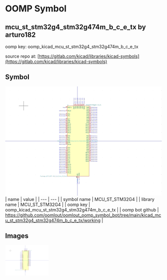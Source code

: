 # OOMP Symbol  
## mcu_st_stm32g4_stm32g474m_b_c_e_tx  by arturo182  
  
oomp key: oomp_kicad_mcu_st_stm32g4_stm32g474m_b_c_e_tx  
  
source repo at: [https://gitlab.com/kicad/libraries/kicad-symbols](https://gitlab.com/kicad/libraries/kicad-symbols)  
## Symbol  
  
[![working.png](working_600.png)](working.png)  
| name | value | 
| --- | --- | 
| symbol name | MCU_ST_STM32G4 | 
| library name | MCU_ST_STM32G4 | 
| oomp key | oomp_kicad_mcu_st_stm32g4_stm32g474m_b_c_e_tx | 
| oomp bot github | https://github.com/oomlout/oomlout_oomp_symbol_bot/tree/main/kicad_mcu_st_stm32g4_stm32g474m_b_c_e_tx/working | 
## Images  
  
[![working.png](working_140.png)](working.png)  

